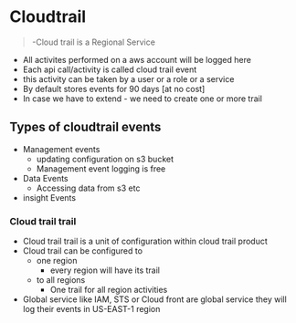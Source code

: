 # Cloudtrail
> -Cloud trail is a Regional Service 
* All activites performed on a aws account will be logged here
* Each api call/activity is called cloud trail event
* this activity can be taken by a user or a role or a service
* By default stores events for 90 days [at no cost]
* In case we have to extend - we need to create one or more trail 

## Types of cloudtrail events
* Management events
    * updating configuration on s3 bucket
    * Management event logging is free
* Data Events
    - Accessing data from s3 etc
* insight Events

### Cloud trail trail
* Cloud trail trail is a unit of configuration within cloud trail product
*  Cloud trail can be configured to 
    - one region
        - every region will have its trail
    - to all regions
        - One trail for all region activities
* Global service like IAM, STS or Cloud front are global service they will log their events in US-EAST-1 region
